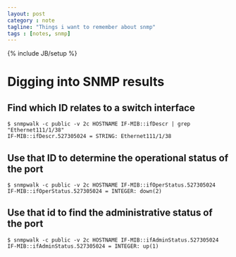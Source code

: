 ```yaml
---
layout: post
category : note
tagline: "Things i want to remember about snmp"
tags : [notes, snmp]
---
```

{% include JB/setup %}

# Digging into SNMP results

## Find which ID relates to a switch interface 
    
    $ snmpwalk -c public -v 2c HOSTNAME IF-MIB::ifDescr | grep "Ethernet111/1/38"
    IF-MIB::ifDescr.527305024 = STRING: Ethernet111/1/38

## Use that ID to determine the operational status of the port 

    $ snmpwalk -c public -v 2c HOSTNAME IF-MIB::ifOperStatus.527305024
    IF-MIB::ifOperStatus.527305024 = INTEGER: down(2)

## Use that id to find the administrative status of the port
    
    $ snmpwalk -c public -v 2c HOSTNAME IF-MIB::ifAdminStatus.527305024
    IF-MIB::ifAdminStatus.527305024 = INTEGER: up(1)
